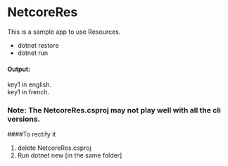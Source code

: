# NetcoreRes

This is a sample app to use Resources.
 * dotnet restore
 * dotnet run
 
#### Output:
key1 in english.  
key1 in french.

### Note: The NetcoreRes.csproj may not play well with all the cli versions. 
####To rectify it
1. delete NetcoreRes.csproj
2. Run dotnet new [in the same folder]
